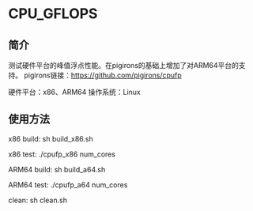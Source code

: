 # CPU_GFLOPS

## 简介

测试硬件平台的峰值浮点性能。在pigirons的基础上增加了对ARM64平台的支持。
pigirons链接：https://github.com/pigirons/cpufp

硬件平台：x86、ARM64
操作系统：Linux

## 使用方法

x86 build:
sh build_x86.sh

x86 test:
./cpufp_x86 num_cores


ARM64 build:
sh build_a64.sh

ARM64 test:
./cpufp_a64 num_cores

clean:
sh clean.sh
